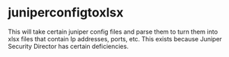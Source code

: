 # juniperconfigtoxlsx
This will take certain juniper config files and parse them to turn them into xlsx files that contain Ip addresses, ports, etc. This exists because Juniper Security Director has certain deficiencies. 
